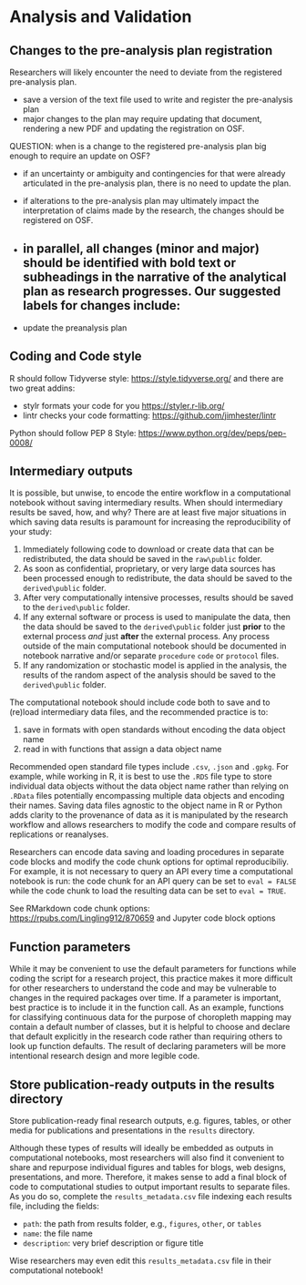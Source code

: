 # Analysis and Validation

## Changes to the pre-analysis plan registration

Researchers will likely encounter the need to deviate from the registered pre-analysis plan.

- save a version of the text file used to write and register the pre-analysis plan
- major changes to the plan may require updating that document, rendering a new PDF and updating the registration on OSF.

QUESTION: when is a change to the registered pre-analysis plan big enough to require an update on OSF?
- if an uncertainty or ambiguity and contingencies for that were already articulated in the pre-analysis plan, there is no need to update the plan.
- if alterations to the pre-analysis plan may ultimately impact the interpretation of claims made by the research, the changes should be registered on OSF.

- in parallel, all changes (minor and major) should be identified with bold text or subheadings in the narrative of the analytical plan as research progresses. Our suggested labels for changes include:
  -
- update the preanalysis plan

## Coding and Code style

R should follow Tidyverse style: https://style.tidyverse.org/ and there are two great addins:
- stylr formats your code for you https://styler.r-lib.org/
- lintr checks your code formatting: https://github.com/jimhester/lintr

Python should follow PEP 8 Style: https://www.python.org/dev/peps/pep-0008/

## Intermediary outputs

It is possible, but unwise, to encode the entire workflow in a computational notebook without saving intermediary results.
When should intermediary results be saved, how, and why?
There are at least five major situations in which saving data results is paramount for increasing the reproducibility of your study:

1. Immediately following code to download or create data that can be redistributed, the data should be saved in the `raw\public` folder.
2. As soon as confidential, proprietary, or very large data sources has been processed enough to redistribute, the data should be saved to the `derived\public` folder.
3. After very computationally intensive processes, results should be saved to the `derived\public` folder.
4. If any external software or process is used to manipulate the data, then the data should be saved to the `derived\public` folder just **prior** to the external process *and* just **after** the external process. Any process outside of the main computational notebook should be documented in notebook narrative and/or separate `procedure` `code` or `protocol` files.
5. If any randomization or stochastic model is applied in the analysis, the results of the random aspect of the analysis should be saved to the `derived\public` folder.

The computational notebook should include code both to save and to (re)load intermediary data files, and the recommended practice is to:
1. save in formats with open standards without encoding the data object name
2. read in with functions that assign a data object name

Recommended open standard file types include `.csv`, `.json` and `.gpkg`.
For example, while working in R, it is best to use the  `.RDS` file type to store individual data objects without the data object name rather than relying on `.RData` files potentially encompassing multiple data objects and encoding their names.
Saving data files agnostic to the object name in R or Python adds clarity to the provenance of data as it is manipulated by the research workflow and allows researchers to modify the code and compare results of replications or reanalyses.

Researchers can encode data saving and loading procedures in separate code blocks and modify the code chunk options for optimal reproducibiliy.
For example, it is not necessary to query an API every time a computational notebook is run: the code chunk for an API query can be set to `eval = FALSE` while the code chunk to load the resulting data can be set to `eval = TRUE`.

See RMarkdown code chunk options: https://rpubs.com/Lingling912/870659 and Jupyter code block options

## Function parameters

While it may be convenient to use the default parameters for functions while coding the script for a research project, this practice makes it more difficult for other researchers to understand the code and may be vulnerable to changes in the required packages over time.
If a parameter is important, best practice is to include it in the function call.
As an example, functions for classifying continuous data for the purpose of choropleth mapping may contain a default number of classes, but it is helpful to choose and declare that default explicitly in the research code rather than requiring others to look up function defaults.
The result of declaring parameters will be more intentional research design and more legible code.

## Store publication-ready outputs in the results directory

Store publication-ready final research outputs, e.g. figures, tables, or other media for publications and presentations in the `results` directory.

Although these types of results will ideally be embedded as outputs in computational notebooks, most researchers will also find it convenient to share and repurpose individual figures and tables for blogs, web designs, presentations, and more.
Therefore, it makes sense to add a final block of code to computational studies to output important results to separate files.
As you do so, complete the `results_metadata.csv` file indexing each results file, including the fields:

- `path`: the path from results folder, e.g., `figures`, `other`, or `tables`
- `name`: the file name
- `description`: very brief description or figure title

Wise researchers may even edit this `results_metadata.csv` file in their computational notebook!
